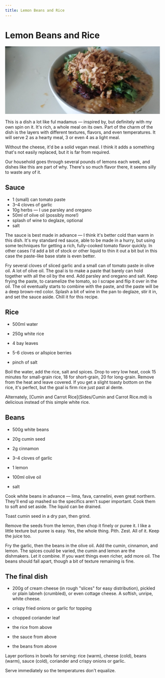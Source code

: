 ```yaml
---
title: Lemon Beans and Rice
---
```


# Lemon Beans and Rice

![lemon-garlic-beans](lemon-garlic-beans.jpg)

This is a dish a lot like ful madamus — inspired by, but definitely with my own spin on it. It's rich, a whole meal on its own. Part of the charm of the dish is the layers with different textures, flavors, and even temperatures. It will serve 2 as a hearty meal, 3 or even 4 as a light meal.

Without the cheese, it'd be a solid vegan meal. I think it adds a something that's not easily replaced, but it is far from required.

Our household goes through several pounds of lemons each week, and dishes like this are part of why. There's so much flavor there, it seems silly to waste any of it.


## Sauce



- 1 (small) can tomato paste
- 3–4 cloves of garlic
- 10g herbs — I use parsley and oregano
- 50ml of olive oil (possibly more!)
- splash of wine to deglaze, optional
- salt



The sauce is best made in advance — I think it's better cold than warm in this dish. It's my standard red sauce, able to be made in a hurry, but using some techniques for getting a rich, fully-cooked tomato flavor quickly. In other cases I'd add a bit of stock or other liquid to thin it out a bit but in this case the paste-like base state is even better.

Fry several cloves of sliced garlic and a small can of tomato paste in olive oil. A lot of olive oil. The goal is to make a paste that barely can hold together with all the oil by the end. Add parsley and oregano and salt. Keep frying the paste, to caramelize the tomato, so I scrape and flip it over in the oil. The oil eventually starts to combine with the paste, and the paste will be a deep brown-red color. Splash a bit of wine in the pan to deglaze, stir it in, and set the sauce aside. Chill it for this recipe.

## Rice

- 500ml water
- 250g white rice

- 4 bay leaves

- 5-6 cloves or allspice berries

- pinch of salt

Boil the water, add the rice, salt and spices. Drop to very low heat, cook 15 minutes for small-grain rice, 18 for short-grain, 20 for long-grain. Remove from the heat and leave covered. If you get a slight toasty bottom on the rice, it's perfect, but the goal is firm rice just past al dente.

Alternately, [Cumin and Carrot Rice](Sides/Cumin and Carrot Rice.md) is delicious instead of this simple white rice.

## Beans

- 500g white beans

- 20g cumin seed

- 2g cinnamon

- 3–4 cloves of garlic

- 1 lemon

- 100ml olive oil

- salt



Cook white beans in advance — lima, fava, cannelini, even great northern. They'll end up mashed so the specifics aren't super important. Cook them to soft and set aside. The liquid can be drained.



Toast cumin seed in a dry pan, then grind.

Remove the seeds from the lemon, then chop it finely or puree it. I like a little texture but puree is easy. Yes, the whole thing. Pith. Zest. All of it. Keep the juice too.

Fry the garlic, then the beans in the olive oil. Add the cumin, cinnamon, and lemon. The spices could be varied, the cumin and lemon are the dishmakers. Let it combine. If you want things even richer, add more oil. The beans should fall apart, though a bit of texture remaining is fine.

## The final dish

- 200g of cream cheese (in rough "slices" for easy distribution), pickled or plain labneh (crumbled), or even cottage cheese. A softish, unripe, white cheese.

- crispy fried onions or garlic for topping

- chopped coriander leaf

- the rice from above

- the sauce from above

- the beans from above


Layer portions in bowls for serving: rice (warm), cheese (cold), beans (warm), sauce (cold), coriander and crispy onions or garlic. 


Serve immediately so the temperatures don't equalize.
